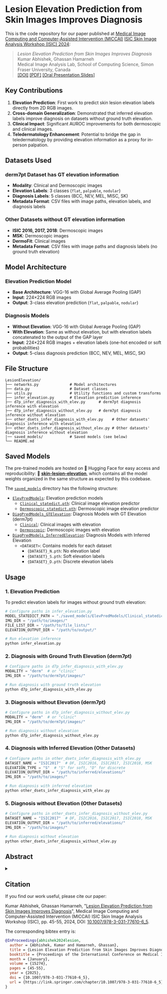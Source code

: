 # Lesion Elevation Prediction from Skin Images Improves Diagnosis

This is the code repository for our paper published at [Medical Image Computing and Computer-Assisted Intervention (MICCAI)](https://conferences.miccai.org/2024/en/) [ISIC Skin Image Analysis Workshop (ISIC) 2024](https://workshop.isic-archive.com/2024/):

> _Lesion Elevation Prediction from Skin Images Improves Diagnosis_<br>
> Kumar Abhishek, Ghassan Hamarneh<br>
Medical Image Analysis Lab, School of Computing Science, Simon Fraser University, Canada<br>
> [[DOI]](https://doi.org/10.1007/978-3-031-77610-6_54_14) [[PDF]](http://www.cs.sfu.ca/~hamarneh/ecopy/miccai_isic2024b.pdf) [[Oral Presentation Slides]](https://workshop.isic-archive.com/2024/slides_abhishek_b.pdf)

## Key Contributions

1. **Elevation Prediction**: First work to predict skin lesion elevation labels directly from 2D RGB images.
2. **Cross-domain Generalization**: Demonstrated that inferred elevation labels improve diagnosis on datasets without ground truth elevation.
3. **Clinical Impact**: Significant AUROC improvements for both dermoscopic and clinical images.
4. **Teledermatology Enhancement**: Potential to bridge the gap in teledermatology by providing elevation information as a proxy for in-person palpation.


## Datasets Used


### derm7pt Dataset has GT elevation information
- **Modality**: Clinical and Dermoscopic images
- **Elevation Labels**: 3 classes (`flat`, `palpable`, `nodular`)
- **Diagnosis Labels**: 5 classes (BCC, NEV, MEL, MISC, SK)
- **Metadata Format**: CSV files with image paths, elevation labels, and diagnosis labels

### Other Datasets without GT elevation information
- **ISIC 2016, 2017, 2018**: Dermoscopic images
- **MSK**: Dermoscopic images  
- **DermoFit**: Clinical images
- **Metadata Format**: CSV files with image paths and diagnosis labels (no ground truth elevation)

## Model Architecture

### Elevation Prediction Model
- **Base Architecture**: VGG-16 with Global Average Pooling (GAP)
- **Input**: 224×224 RGB images
- **Output**: 3-class elevation prediction (`flat`, `palpable`, `nodular`)

### Diagnosis Models
- **Without Elevation**: VGG-16 with Global Average Pooling (GAP)
- **With Elevation**: Same as without elevation, but with elevation labels concatenated to the output of the GAP layer
- **Input**: 224×224 RGB images + elevation labels (one-hot encoded or soft probabilities)
- **Output**: 5-class diagnosis prediction (BCC, NEV, MEL, MISC, SK)



## File Structure

```
LesionElevation/
├── networks.py              # Model architectures
├── data.py                  # Dataset classes
├── utils.py                 # Utility functions and custom transforms
├── infer_elevation.py       # Elevation prediction inference
├── d7p_infer_diagnosis_with_elev.py      # derm7pt diagnosis inference with elevation
├── d7p_infer_diagnosis_without_elev.py   # derm7pt diagnosis inference without elevation
├── other_dsets_infer_diagnosis_with_elev.py    # Other datasets' diagnosis inference with elevation
├── other_dsets_infer_diagnosis_without_elev.py # Other datasets' diagnosis inference without elevation
|── saved_models/            # Saved models (see below)
└── README.md
```

## Saved Models

The pre-trained models are hosted on 🤗 Hugging Face for easy access and reproducibility: 🤗 **[skin-lesion-elevation](https://huggingface.co/kabhishe/skin-lesion-elevation)**, which contains all the model weights organized in the same structure as expected by this codebase.

<!-- ```
[skin-lesion-elevation](https://huggingface.co/kabhishe/skin-lesion-elevation)
└── saved_models
    ├── ElevPredModels # Elevation prediction models
    │   ├── Clinical_statedict.pth # Clinical image elevation predictor
    │   └── Dermoscopic_statedict.pth # Dermoscopic image elevation predictor
    ├── DiagPredModels_GTElevation # Diagnosis Models with GT Elevation (derm7pt)
    │   ├── Clinical
    │   │   ├── GTDepth_model.pth # Clinical images with elevation
    │   │   └── NoDepth_model.pth # Clinical images without elevation
    │   └── Dermoscopic
    │       ├── GTDepth_model.pth # Dermoscopic images with elevation
    │       └── NoDepth_model.pth # Dermoscopic images without elevation
    ├── DiagPredModels_InferredElevation # Diagnosis Models with Inferred Elevation
    └── <DATASET> # Contains models for each dataset
        ├── {DATASET}_N.pth: No elevation label
        ├── {DATASET}_S.pth: Soft elevation labels
        └── {DATASET}_D.pth: Discrete elevation labels
``` -->

The [`saved_models`](https://huggingface.co/kabhishe/skin-lesion-elevation/tree/main/saved_models) directory has the following structure:
* [`ElevPredModels`](https://huggingface.co/kabhishe/skin-lesion-elevation/tree/main/saved_models/ElevPredModels): Elevation prediction models
    * [`Clinical_statedict.pth`](https://huggingface.co/kabhishe/skin-lesion-elevation/tree/main/saved_models/ElevPredModels/Clinical_statedict.pth): Clinical image elevation predictor
    * [`Dermoscopic_statedict.pth`](https://huggingface.co/kabhishe/skin-lesion-elevation/tree/main/saved_models/ElevPredModels/Dermoscopic_statedict.pth): Dermoscopic image elevation predictor
* [`DiagPredModels_GTElevation`](https://huggingface.co/kabhishe/skin-lesion-elevation/tree/main/saved_models/DiagPredModels_GTElevation): Diagnosis Models with GT Elevation (derm7pt)
    * [`Clinical`](https://huggingface.co/kabhishe/skin-lesion-elevation/tree/main/saved_models/DiagPredModels_GTElevation/Clinical): Clinical images with elevation
    * [`Dermoscopic`](https://huggingface.co/kabhishe/skin-lesion-elevation/tree/main/saved_models/DiagPredModels_GTElevation/Dermoscopic): Dermoscopic images with elevation
* [`DiagPredModels_InferredElevation`](https://huggingface.co/kabhishe/skin-lesion-elevation/tree/main/saved_models/DiagPredModels_InferredElevation): Diagnosis Models with Inferred Elevation
    * `<DATASET>`: Contains models for each dataset
        * `{DATASET}_N.pth`: No elevation label
        * `{DATASET}_S.pth`: Soft elevation labels
        * `{DATASET}_D.pth`: Discrete elevation labels


## Usage

### 1. Elevation Prediction

To predict elevation labels for images without ground truth elevation:

```python
# Configure paths in infer_elevation.py
MODEL_STATEDICT_PATH = "./saved_models/ElevPredModels/Clinical_statedict.pth"  # or Dermoscopic_statedict.pth
IMG_DIR = "/path/to/images/"
FILE_LIST_DIR = "/path/to/file_lists/"
ELEVATION_OUTPUT_DIR = "/path/to/output/"

# Run elevation inference
python infer_elevation.py
```

### 2. Diagnosis with Ground Truth Elevation (derm7pt)

```python
# Configure paths in d7p_infer_diagnosis_with_elev.py
MODALITY = "derm"  # or "clinic"
IMG_DIR = "/path/to/derm7pt/images/"

# Run diagnosis with ground truth elevation
python d7p_infer_diagnosis_with_elev.py
```

### 3. Diagnosis without Elevation (derm7pt)

```python
# Configure paths in d7p_infer_diagnosis_without_elev.py
MODALITY = "derm"  # or "clinic"
IMG_DIR = "/path/to/derm7pt/images/"

# Run diagnosis without elevation
python d7p_infer_diagnosis_without_elev.py
```

### 4. Diagnosis with Inferred Elevation (Other Datasets)

```python
# Configure paths in other_dsets_infer_diagnosis_with_elev.py
DATASET_NAME = "ISIC2017"  # DF, ISIC2016, ISIC2017, ISIC2018, MSK
ELEVATION_TYPE = "S"  # "S" for soft, "D" for discrete
ELEVATION_OUTPUT_DIR = "/path/to/inferred/elevations/"
IMG_DIR = "/path/to/images/"

# Run diagnosis with inferred elevation
python other_dsets_infer_diagnosis_with_elev.py
```

### 5. Diagnosis without Elevation (Other Datasets)

```python
# Configure paths in other_dsets_infer_diagnosis_without_elev.py
DATASET_NAME = "ISIC2017"  # DF, ISIC2016, ISIC2017, ISIC2018, MSK
ELEVATION_OUTPUT_DIR = "/path/to/inferred/elevations/"
IMG_DIR = "/path/to/images/"

# Run diagnosis without elevation
python other_dsets_infer_diagnosis_without_elev.py
```

## Abstract

<details>

<summary></summary>

While deep learning-based computer-aided diagnosis for skin lesion image analysis is approaching dermatologists' performance levels, there are several works showing that incorporating additional features such as shape priors, texture, color constancy, and illumination further improves the lesion diagnosis performance. In this work, we look at another clinically useful feature, skin lesion elevation, and investigate the feasibility of predicting and leveraging skin lesion elevation labels. Specifically, we use a deep learning model to predict image-level lesion elevation labels from 2D skin lesion images. We test the elevation prediction accuracy on the derm7pt dataset, and use the elevation prediction model to estimate elevation labels for images from five other datasets: ISIC 2016, 2017, and 2018 Challenge datasets, MSK, and DermoFit. We evaluate cross-domain generalization by using these estimated elevation labels as auxiliary inputs to diagnosis models, and show that these improve the classification performance, with AUROC improvements of up to 6.29% and 2.69% for dermoscopic and clinical images, respectively.

</details>

## Citation

If you find our work useful, please cite our paper:

Kumar Abhishek, Ghassan Hamarneh, "[Lesion Elevation Prediction from Skin Images Improves Diagnosis](http://www.cs.sfu.ca/~hamarneh/ecopy/miccai_isic2024b.pdf)", Medical Image Computing and Computer-Assisted Intervention (MICCAI) ISIC Skin Image Analysis Workshop (ISIC), pp. 45-55, 2024, DOI: [10.1007/978-3-031-77610-6_5](https://doi.org/10.1007/978-3-031-77610-6_5).

The corresponding bibtex entry is:

```bibtex
@InProceedings{abhishek2024lesion,
  author = {Abhishek, Kumar and Hamarneh, Ghassan},
  title = {Lesion Elevation Prediction from Skin Images Improves Diagnosis},
  booktitle = {Proceedings of the International Conference on Medical Image Computing and Computer-Assisted Intervention (MICCAI) ISIC Skin Image Analysis Workshop},
  month = {January},
  volume = {15274},
  pages = {45-55},
  year = {2025},
  doi = {10.1007/978-3-031-77610-6_5},
  url = {https://link.springer.com/chapter/10.1007/978-3-031-77610-6_5}
}
```
